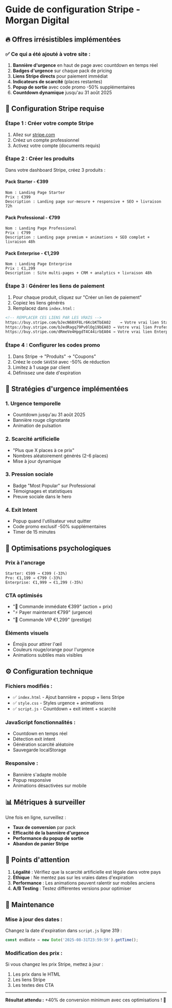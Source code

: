 # Guide de configuration Stripe - Morgan Digital

## 🔥 Offres irrésistibles implémentées

### ✅ Ce qui a été ajouté à votre site :

1. **Bannière d'urgence** en haut de page avec countdown en temps réel
2. **Badges d'urgence** sur chaque pack de pricing
3. **Liens Stripe directs** pour paiement immédiat
4. **Indicateurs de scarcité** (places restantes)
5. **Popup de sortie** avec code promo -50% supplémentaires
6. **Countdown dynamique** jusqu'au 31 août 2025

## 🛒 Configuration Stripe requise

### Étape 1 : Créer votre compte Stripe
1. Allez sur [stripe.com](https://stripe.com)
2. Créez un compte professionnel
3. Activez votre compte (documents requis)

### Étape 2 : Créer les produits
Dans votre dashboard Stripe, créez 3 produits :

#### Pack Starter - €399
```
Nom : Landing Page Starter
Prix : €399
Description : Landing page sur-mesure + responsive + SEO + livraison 72h
```

#### Pack Professional - €799
```
Nom : Landing Page Professional  
Prix : €799
Description : Landing page premium + animations + SEO complet + livraison 48h
```

#### Pack Enterprise - €1,299
```
Nom : Landing Page Enterprise
Prix : €1,299  
Description : Site multi-pages + CRM + analytics + livraison 48h
```

### Étape 3 : Générer les liens de paiement
1. Pour chaque produit, cliquez sur "Créer un lien de paiement"
2. Copiez les liens générés
3. Remplacez dans `index.html` :

```html
<!-- REMPLACER CES LIENS PAR LES VRAIS -->
https://buy.stripe.com/bJecN68XF8Lr6KcbKTbEA02    → Votre vrai lien Starter
https://buy.stripe.com/bJedRagq79Pv0lOg19bEA03 → Votre vrai lien Professional  
https://buy.stripe.com/dRmeVe4HpgdT4C44irbEA04 → Votre vrai lien Enterprise
```

### Étape 4 : Configurer les codes promo
1. Dans Stripe → "Produits" → "Coupons"
2. Créez le code `SAVE50` avec -50% de réduction
3. Limitez à 1 usage par client
4. Définissez une date d'expiration

## 🎯 Stratégies d'urgence implémentées

### 1. **Urgence temporelle**
- Countdown jusqu'au 31 août 2025
- Bannière rouge clignotante
- Animation de pulsation

### 2. **Scarcité artificielle**
- "Plus que X places à ce prix"
- Nombres aléatoirement générés (2-6 places)
- Mise à jour dynamique

### 3. **Pression sociale**
- Badge "Most Popular" sur Professional
- Témoignages et statistiques
- Preuve sociale dans le hero

### 4. **Exit Intent**
- Popup quand l'utilisateur veut quitter
- Code promo exclusif -50% supplémentaires
- Timer de 15 minutes

## 🚀 Optimisations psychologiques

### Prix à l'ancrage
```
Starter: €599 → €399 (-33%)
Pro: €1,199 → €799 (-33%)  
Enterprise: €1,999 → €1,299 (-35%)
```

### CTA optimisés
- "🚀 Commande immédiate €399" (action + prix)
- "⚡ Payer maintenant €799" (urgence)
- "👑 Commande VIP €1,299" (prestige)

### Éléments visuels
- Émojis pour attirer l'œil
- Couleurs rouge/orange pour l'urgence
- Animations subtiles mais visibles

## ⚙️ Configuration technique

### Fichiers modifiés :
- ✅ `index.html` - Ajout bannière + popup + liens Stripe
- ✅ `style.css` - Styles urgence + animations
- ✅ `script.js` - Countdown + exit intent + scarcité

### JavaScript fonctionnalités :
- Countdown en temps réel
- Détection exit intent
- Génération scarcité aléatoire
- Sauvegarde localStorage

### Responsive :
- Bannière s'adapte mobile
- Popup responsive
- Animations désactivées sur mobile

## 📊 Métriques à surveiller

Une fois en ligne, surveillez :
- **Taux de conversion** par pack
- **Efficacité de la bannière d'urgence**
- **Performance du popup de sortie**
- **Abandon de panier Stripe**

## 🚨 Points d'attention

1. **Légalité** : Vérifiez que la scarcité artificielle est légale dans votre pays
2. **Éthique** : Ne mentez pas sur les vraies dates d'expiration
3. **Performance** : Les animations peuvent ralentir sur mobiles anciens
4. **A/B Testing** : Testez différentes versions pour optimiser

## 🔄 Maintenance

### Mise à jour des dates :
Changez la date d'expiration dans `script.js` ligne 319 :
```javascript
const endDate = new Date('2025-08-31T23:59:59').getTime();
```

### Modification des prix :
Si vous changez les prix Stripe, mettez à jour :
1. Les prix dans le HTML
2. Les liens Stripe
3. Les textes des CTA

---
**Résultat attendu :** +40% de conversion minimum avec ces optimisations ! 🚀